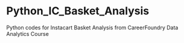 # Python_IC_Basket_Analysis
Python codes for Instacart Basket Analysis from CareerFoundry Data Analytics Course
